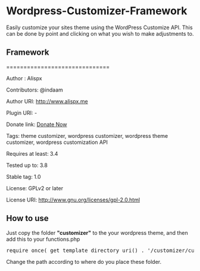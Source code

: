 Wordpress-Customizer-Framework
==============================

Easily customize your sites theme using the WordPress Customize API. This can be done by point and clicking on what you wish to make adjustments to.


<h2>Framework</h2>
==============================

Author : Alispx

Contributors: @indaam

Author URI: http://www.alispx.me

Plugin URI: -

Donate link: <a href="https://www.paypal.com/cgi-bin/webscr?cmd=_donations&business=alispx%40gmail%2ecom&lc=ID&item_name=alispx&item_number=customizer&currency_code=USD&bn=PP%2dDonationsBF%3abtn_donateCC_LG%2egif%3aNonHosted"> Donate Now</a>

Tags: theme customizer, wordpress customizer, wordpress theme customizer, wordpress customization API

Requires at least: 3.4

Tested up to: 3.8

Stable tag: 1.0

License: GPLv2 or later

License URI: http://www.gnu.org/licenses/gpl-2.0.html


<b><h2>How to use</h2></b>

Just copy the folder <b>"customizer"</b> to the your wordpress theme, and then add this to your functions.php
<pre>require_once( get_template_directory_uri() . '/customizer/customizer-framework.php' );</pre>

Change the path according to where do you place these folder.

